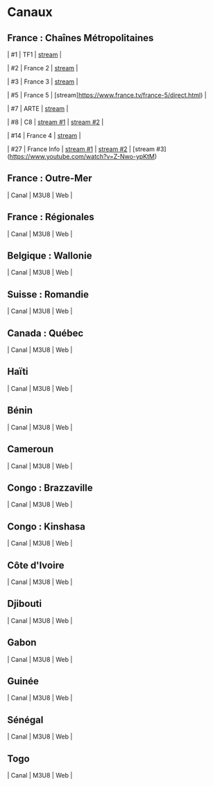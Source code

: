 # Canaux

## France : Chaînes Métropolitaines

| #1 | TF1 | [stream](https://www.tf1.fr/tf1/direct) |

| #2 | France 2 | [stream](https://www.france.tv/france-2/direct.html) |

| #3 | France 3 | [stream](https://www.france.tv/france-3/direct.html) |

| #5 | France 5 | [stream]https://www.france.tv/france-5/direct.html) |

| #7 | ARTE | [stream](https://www.arte.tv/fr/direct/) |

| #8 | C8 | [stream #1](https://www.canalplus.com/live/?channel=450) | [stream #2](https://www.dailymotion.com/video/x5gv5rr&autoplay=1) | 

| #14 | France 4 | [stream](https://www.france.tv/france-4/direct.html) |

| #27 | France Info | [stream #1](https://www.france.tv/franceinfo/direct.html) | [stream #2](https://www.dailymotion.com/video/x4rdeu6) | [stream #3] (https://www.youtube.com/watch?v=Z-Nwo-ypKtM)


## France : Outre-Mer

| Canal | M3U8 | Web |



## France : Régionales

| Canal | M3U8 | Web |



## Belgique : Wallonie

| Canal | M3U8 | Web |


## Suisse : Romandie

| Canal | M3U8 | Web |

## Canada : Québec

| Canal | M3U8 | Web |


## Haïti

| Canal | M3U8 | Web |


## Bénin

| Canal | M3U8 | Web |


## Cameroun

| Canal | M3U8 | Web |


## Congo : Brazzaville

| Canal | M3U8 | Web |


## Congo : Kinshasa

| Canal | M3U8 | Web |


## Côte d'Ivoire

| Canal | M3U8 | Web |


## Djibouti

| Canal | M3U8 | Web |


## Gabon

| Canal | M3U8 | Web |



## Guinée

| Canal | M3U8 | Web |


## Sénégal

| Canal | M3U8 | Web |


## Togo

| Canal | M3U8 | Web |
